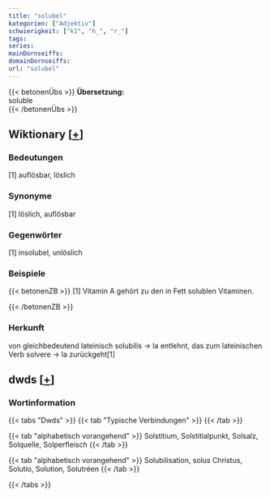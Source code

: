 ```yaml
---
title: "solubel"
kategorien: ["Adjektiv"]
schwierigkeit: ["k1", "h_", "r_"]
tags:
series:
mainDornseiffs:
domainDornseiffs:
url: "solubel"
---
```


{{< betonenÜbs >}}
**Übersetzung:**  
soluble  
{{< /betonenÜbs >}}

## Wiktionary [[+](https://de.wiktionary.org/wiki/solubel)]

### Bedeutungen
[1] auflösbar, löslich  

### Synonyme
[1] löslich, auflösbar  

### Gegenwörter
[1] insolubel, unlöslich  

### Beispiele
{{< betonenZB >}}
[1] Vitamin A gehört zu den in Fett solublen Vitaminen.  

{{< /betonenZB >}}
### Herkunft
von gleichbedeutend lateinisch solubilis → la entlehnt, das zum lateinischen Verb solvere → la zurückgeht[1]  



## dwds [[+](https://www.dwds.de/wb/solubel)]

### Wortinformation
{{< tabs "Dwds" >}}
{{< tab "Typische Verbindungen" >}}
{{< /tab >}}

{{< tab "alphabetisch vorangehend" >}}
Solstitium, Solstitialpunkt, Solsalz, Solquelle, Solperfleisch
{{< /tab >}}

{{< tab "alphabetisch vorangehend" >}}
Solubilisation, solus Christus, Solutio, Solution, Solutréen
{{< /tab >}}

{{< /tabs >}}

